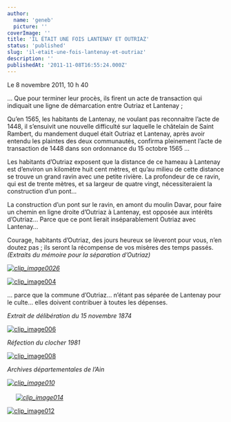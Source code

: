 ```yaml
---
author:
  name: 'geneb'
  picture: ''
coverImage: ''
title: 'IL ÉTAIT UNE FOIS LANTENAY ET OUTRIAZ'
status: 'published'
slug: 'il-etait-une-fois-lantenay-et-outriaz'
description: ''
publishedAt: '2011-11-08T16:55:24.000Z'
---
```


Le 8 novembre 2011, 10 h 40

… Que pour terminer leur procès, ils firent un acte de transaction qui indiquait une ligne de démarcation entre Outriaz et Lantenay ;

Qu’en 1565, les habitants de Lantenay, ne voulant pas reconnaitre l’acte de 1448, il s’ensuivit une nouvelle difficulté sur laquelle le châtelain de Saint Rambert, du mandement duquel était Outriaz et Lantenay, après avoir entendu les plaintes des deux communautés, confirma pleinement l’acte de transaction de 1448 dans son ordonnance du 15 octobre 1565 …

Les habitants d’Outriaz exposent que la distance de ce hameau à Lantenay est d’environ un kilomètre huit cent mètres, et qu’au milieu de cette distance se trouve un grand ravin avec une petite rivière. La profondeur de ce ravin, qui est de trente mètres, et sa largeur de quatre vingt, nécessiteraient la construction d’un pont…

La construction d’un pont sur le ravin, en amont du moulin Davar, pour faire un chemin en ligne droite d’Outriaz à Lantenay, est opposée aux intérêts d’Outriaz… Parce que ce pont lierait inséparablement Outriaz avec Lantenay…

Courage, habitants d’Outriaz, des jours heureux se lèveront pour vous, n’en doutez pas ; ils seront la récompense de vos misères des temps passés. *(Extraits du mémoire pour la séparation d’Outriaz)*

[*![clip_image0026](https://beguelins.net/blog/public/Windows-Live-Writer/lantenay-vu-par_A148/clip_image002_6__thumb.jpg "clip_image002[6]")*](https://beguelins.net/blog/public/Windows-Live-Writer/lantenay-vu-par_A148/clip_image002_6_.jpg)

[![clip_image004](https://beguelins.net/blog/public/Windows-Live-Writer/lantenay-vu-par_A148/clip_image004_thumb.jpg "clip_image004")](https://beguelins.net/blog/public/Windows-Live-Writer/lantenay-vu-par_A148/clip_image004_2.jpg)

… parce que la commune d’Outriaz… n’étant pas séparée de Lantenay pour le culte… elles doivent contribuer à toutes les dépenses.

*Extrait de délibération du 15 novembre 1874*

[![clip_image006](https://beguelins.net/blog/public/Windows-Live-Writer/lantenay-vu-par_A148/clip_image006_thumb.jpg "clip_image006")](https://beguelins.net/blog/public/Windows-Live-Writer/lantenay-vu-par_A148/clip_image006_2.jpg)

*Réfection du clocher 1981*

[![clip_image008](https://beguelins.net/blog/public/Windows-Live-Writer/lantenay-vu-par_A148/clip_image008_thumb.jpg "clip_image008")](https://beguelins.net/blog/public/Windows-Live-Writer/lantenay-vu-par_A148/clip_image008_2.jpg)

*Archives départementales de l’Ain*

[*![clip_image010](https://beguelins.net/blog/public/Windows-Live-Writer/lantenay-vu-par_A148/clip_image010_thumb.jpg "clip_image010")*](https://beguelins.net/blog/public/Windows-Live-Writer/lantenay-vu-par_A148/clip_image010_2.jpg)                                                                                                                                     [*![clip_image014](https://beguelins.net/blog/public/Windows-Live-Writer/lantenay-vu-par_A148/clip_image014_thumb.jpg "clip_image014")*](https://beguelins.net/blog/public/Windows-Live-Writer/lantenay-vu-par_A148/clip_image014_2.jpg)

[![clip_image012](https://beguelins.net/blog/public/Windows-Live-Writer/lantenay-vu-par_A148/clip_image012_thumb.jpg "clip_image012")](https://beguelins.net/blog/public/Windows-Live-Writer/lantenay-vu-par_A148/clip_image012_2.jpg)